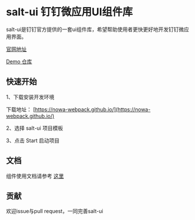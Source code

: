 salt-ui 钉钉微应用UI组件库  
====

salt-ui是钉钉官方提供的一套ui组件库，希望帮助使用者更快更好地开发钉钉微应用界面。

[官网地址](https://salt-ui.github.io/components/tingle-ui/)

[Demo 仓库](https://github.com/salt-ui/salt-demo/tree/master/demo/src)

## 快速开始

1、下载安装开发环境

下载地址： [https://nowa-webpack.github.io/](https://nowa-webpack.github.io/)

2、选择 salt-ui 项目模板

3、点击 Start 启动项目

## 文档

组件使用文档请参考 [这里](https://salt-ui.github.io/components/tingle-button)

## 贡献

欢迎issue与pull request，一同完善salt-ui


